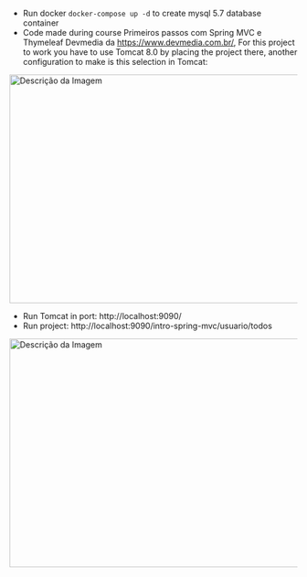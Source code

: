 - Run docker ```docker-compose up -d``` to create mysql 5.7 database container
- Code made during course Primeiros passos com Spring MVC e Thymeleaf Devmedia da https://www.devmedia.com.br/, For this project to work you have to use Tomcat 8.0 by placing the project there, another configuration to make is this selection in Tomcat:
<img src="https://github.com/walyson-scarazzati/OqueSpringMVCDevmedia/assets/53382989/4c4a08db-8ddc-4cce-a7f0-c09670235fb9" alt="Descrição da Imagem" width="600" height="400" />

- Run Tomcat in port: http://localhost:9090/
- Run project: http://localhost:9090/intro-spring-mvc/usuario/todos
<img src="https://github.com/walyson-scarazzati/PrimeiroSpringMVCThymeleafDevmedia/assets/53382989/11ba8387-f98c-4e15-95c6-1b6838270fa9" alt="Descrição da Imagem" width="600" height="400" />


